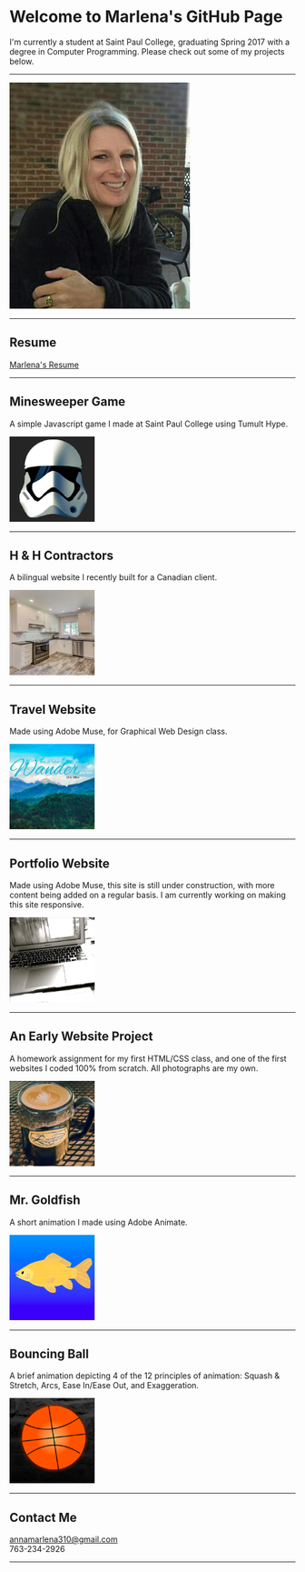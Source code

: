 # Welcome to Marlena's GitHub Page

I'm currently a student at Saint Paul College, graduating Spring 2017 with a degree in Computer Programming. Please check out some of my projects below. 

<hr>

<img src="headShot.jpg" alt="Marlena headshot" />

<hr>

## Resume

<a href="https://annamarlena.github.io/Resume.pdf">Marlena's Resume</a>

<hr>

## Minesweeper Game
A simple Javascript game I made at Saint Paul College using Tumult Hype.

<a href="https://annamarlena.github.io/Minesweeper/"><img src="flag.png" alt="storm trooper" width="150" height="150" /></a>

<hr>

## H & H Contractors
A bilingual website I recently built for a Canadian client.

<a href="https://annamarlena.github.io/HHContractors/"><img src="kitchen.png" alt="kitchen" width="150" height="150" /></a>

<hr>

## Travel Website
Made using Adobe Muse, for Graphical Web Design class.

<a href="http://faketravelsite.businesscatalyst.com"><img src="travel.png" alt="travel image" width="150" height="150" /></a>

<hr>

## Portfolio Website
Made using Adobe Muse, this site is still under construction, with more content being added on a regular basis. 
I am currently working on making this site responsive.

<a href="http://annamarlena.businesscatalyst.com"><img src="portfolio.png" alt="laptop image" width="150" height="150" /></a>

<hr>

## An Early Website Project
A homework assignment for my first HTML/CSS class, and one of the first websites I coded 100% from scratch. 
All photographs are my own. 

<a href="https://annamarlena.github.io/PetiteFranceBistro"><img src="coffee.jpg" alt="coffee" width="150" height="150" /></a>

<hr>

## Mr. Goldfish
A short animation I made using Adobe Animate.

<a href="https://www.youtube.com/watch?v=Ojt1-hhV8xw"><img src="goldfish.png" alt="goldfish" width="150" height="150" /></a>

<hr>

## Bouncing Ball 
A brief animation depicting 4 of the 12 principles of animation: Squash & Stretch, Arcs, Ease In/Ease Out, and Exaggeration.

<a href="https://www.youtube.com/watch?v=9efEvee4CCs"><img src="basketball.png" alt="basketball" width="150" height="150" /></a>

<hr>

## Contact Me

annamarlena310@gmail.com <br>
763-234-2926

<hr>

